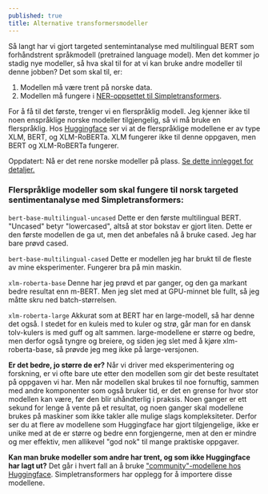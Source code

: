 ```yaml
---
published: true
title: Alternative transformersmodeller
---
```

Så langt har vi gjort targeted sentemintanalyse med multilingual BERT som forhåndstrent språkmodell (pretrained language model). Men det kommer jo stadig nye modeller, så hva skal til for at vi kan bruke andre modeller til denne jobben? Det som skal til, er:

1. Modellen må være trent på norske data.
1. Modellen må fungere i [NER-oppsettet til Simpletransformers](https://simpletransformers.ai/docs/ner-specifics/#supported-model-types).

For å få til det første, trenger vi en flerspråklig modell. Jeg kjenner ikke til noen enspråklige norske modeller tilgjengelig, så vi må bruke en flerspråklig.  Hos [Huggingface](https://huggingface.co/transformers/multilingual.html) ser vi at de flerspråklige modellene er av type XLM, BERT, og XLM-RoBERTa. XLM fungerer ikke til denne oppgaven, men BERT og XLM-RoBERTa fungerer.

Oppdatert: Nå er det rene norske modeller på plass. [Se dette innlegget for detaljer.]({{site.baseurl}}/2021/06/27/nye-norske-spraakmodeller.html)
### Flerspråklige modeller som skal fungere til norsk targeted sentimentanalyse med Simpletransformers:

`bert-base-multilingual-uncased` 
Dette er den første multilingual BERT. "Uncased" betyr "lowercased", altså at stor bokstav er gjort liten. Dette er den første modellen de ga ut, men det anbefales nå å bruke cased. Jeg har bare prøvd cased.

`bert-base-multilingual-cased` 
Dette er modellen jeg har brukt til de fleste av mine eksperimenter. Fungerer bra på min maskin.

`xlm-roberta-base` 
Denne har jeg prøvd et par ganger, og den ga markant bedre resultat enn m-BERT. Men jeg slet med at GPU-minnet ble fullt, så jeg måtte skru ned batch-størrelsen.

`xlm-roberta-large` 
Akkurat som at BERT har en large-modell, så har denne det også. I stedet for en kuleis med to kuler og strø, går man for en dansk tolv-kulers is med guff og alt sammen. large-modellene er større og bedre, men derfor også tyngre og breiere, og siden jeg slet med å kjøre xlm-roberta-base, så prøvde jeg meg ikke på large-versjonen.

**Er det bedre, jo større de er?** Når vi driver med eksperimentering og forskning, er vi ofte bare ute etter den modellen som gir det beste resultatet på oppgaven vi har. Men når modellen skal brukes til noe fornuftig, sammen med andre komponenter som også bruker tid, er det en grense for hvor stor modellen kan være, før den blir uhåndterlig i praksis. Noen ganger er ett sekund for lenge å vente på et resultat, og noen ganger skal modellene brukes på maskiner som ikke takler alle mulige slags kompleksiteter. Derfor ser du at flere av modellene som Huggingface har gjort tilgjengelige, ikke er unike med at de er større og bedre enn forgjengerne, men at den er mindre og mer effektiv, men allikevel "god nok" til mange praktiske oppgaver.

**Kan man bruke modeller som andre har trent, og som ikke Huggingface har lagt ut?** Det går i hvert fall an å bruke ["community"-modellene hos Huggingface](https://huggingface.co/transformers/model_sharing.html?highlight=community%20models). Simpletransformers har opplegg for å importere disse modellene.
